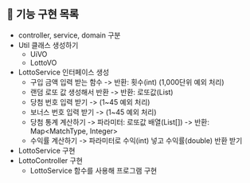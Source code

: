 ## 🚀 기능 구현 목록
- controller, service, domain 구분
- Util 클래스 생성하기
  - UiVO
  - LottoVO
- LottoService 인터페이스 생성
  - 구입 금액 입력 받는 함수 -> 반환: 횟수(int) (1,000단위 예외 처리)
  - 랜덤 로또 값 생성해서 반환 -> 반환: 로또값(List<Integer>)
  - 당첨 번호 입력 받기 -> (1~45 예외 처리)
  - 보너스 번호 입력 받기 -> (1~45 예외 처리)
  - 당첨 통계 계산하기 -> 파라미터: 로또값 배열(List<Integer>[]) -> 반환: Map<MatchType, Integer>
  - 수익률 계산하기 -> 파라미터로 수익(int) 넣고 수익률(double) 반환 받기
- LottoService 구현
- LottoController 구현
  - LottoService 함수를 사용해 프로그램 구현